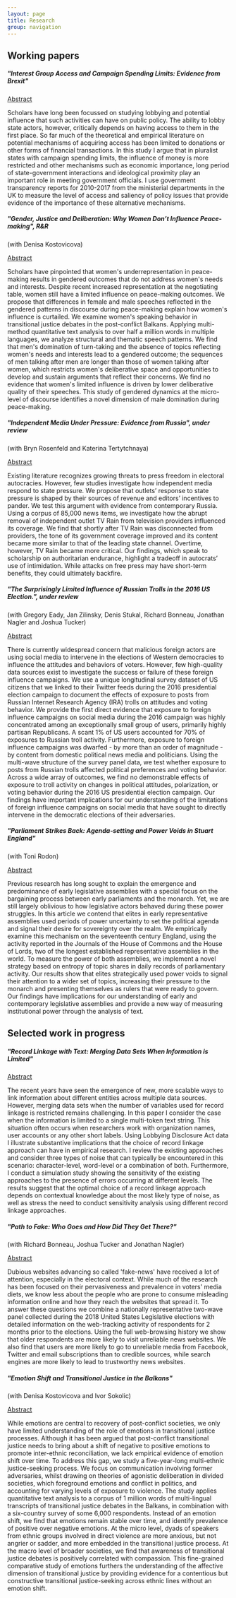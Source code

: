```yaml
---
layout: page
title: Research
group: navigation
---
```


## Working papers

##### "Interest Group Access and Campaign Spending Limits: Evidence from Brexit"
<p><a class="btn btn-info" data-toggle="collapse" href="#collapseAbstract1"
role="button" aria-expanded="false" aria-controls="collapseAbstract1">Abstract</a></p>
<div class="collapse" id="collapseAbstract1">
<div class="card card-body">
Scholars have long been focussed on studying lobbying and potential influence that such activities can have on public policy. The ability to lobby state actors, however, critically depends on having access to them in the first place. So far much of the theoretical and empirical literature on potential mechanisms of acquiring access has been limited to donations or other forms of financial transactions. In this study I argue that in pluralist states with campaign spending limits, the influence of money is more restricted and other mechanisms such as economic importance, long period of state-government interactions and ideological proximity play an important role in meeting government officials. I use government transparency reports for 2010-2017 from the ministerial departments in the UK to measure the level of access and saliency of policy issues that provide evidence of the importance of these alternative mechanisms.
</div>
</div>

##### "Gender, Justice and Deliberation: Why Women Don’t Influence Peace-making", *R&R*
(with Denisa Kostovicova)

<p><a class="btn btn-info" data-toggle="collapse" href="#collapseAbstract2"
role="button" aria-expanded="false" aria-controls="collapseAbstract2">Abstract</a></p>
<div class="collapse" id="collapseAbstract2">
<div class="card card-body">
Scholars have pinpointed that women's underrepresentation in peace-making results in gendered outcomes that do not address women's needs and interests. Despite recent increased representation at the negotiating table, women still have a limited influence on peace-making outcomes. We propose that differences in female and male speeches reflected in the gendered patterns in discourse during peace-making explain how women's influence is curtailed. We examine women's speaking behavior in transitional justice debates in the post-conflict Balkans. Applying multi-method quantitative text analysis to over half a million words in multiple languages, we analyze structural and thematic speech patterns. We find that men's domination of turn-taking and the absence of topics reflecting women's needs and interests lead to a gendered outcome; the sequences of men talking after men are longer than those of women talking after women, which restricts women's deliberative space and opportunities to develop and sustain arguments that reflect their concerns. We find no evidence that women's limited influence is driven by lower deliberative quality of their speeches. This study of gendered dynamics at the micro-level of discourse identifies a novel dimension of male domination during peace-making.
</div>
</div>

##### "Independent Media Under Pressure: Evidence from Russia", *under review*
(with Bryn Rosenfeld and Katerina Tertytchnaya)

<p><a class="btn btn-info" data-toggle="collapse" href="#collapseAbstract3"
role="button" aria-expanded="false" aria-controls="collapseAbstract3">Abstract</a></p>
<div class="collapse" id="collapseAbstract3">
<div class="card card-body">
Existing literature recognizes growing threats to press freedom in electoral autocracies. However, few studies investigate how independent media respond to state pressure. We propose that outlets’ response to state pressure is shaped by their sources of revenue and editors’ incentives to pander. We test this argument with evidence from contemporary Russia. Using a corpus of 85,000 news items, we investigate how the abrupt removal of independent outlet TV Rain from television providers influenced its coverage. We find that shortly after TV Rain was disconnected from providers, the tone of its government coverage improved and its content became more similar to that of the leading state channel. Overtime, however, TV Rain became more critical. Our findings, which speak to scholarship on authoritarian endurance, highlight a tradeoff in autocrats’ use of intimidation. While attacks on free press may have short-term benefits, they could ultimately backfire.
</div>
</div>

##### "The Surprisingly Limited Influence of Russian Trolls in the 2016 US Election.", *under review*
(with Gregory Eady, Jan Zilinsky, Denis Stukal, Richard Bonneau, Jonathan Nagler and Joshua Tucker)

<p><a class="btn btn-info" data-toggle="collapse" href="#collapseAbstract4"
role="button" aria-expanded="false" aria-controls="collapseAbstract4">Abstract</a></p>
<div class="collapse" id="collapseAbstract4">
<div class="card card-body">
There is currently widespread concern that malicious foreign actors are using social media to intervene in the elections of Western democracies to influence the attitudes and behaviors of voters. However, few high-quality data sources exist to investigate the success or failure of these foreign influence campaigns. We use a unique longitudinal survey dataset of US citizens that we linked to their Twitter feeds during the 2016 presidential election campaign to document the effects of exposure to posts from Russian Internet Research Agency (IRA) trolls on attitudes and voting behavior. We provide the first direct evidence that exposure to foreign influence campaigns on social media during the 2016 campaign was highly concentrated among an exceptionally small group of users, primarily highly partisan Republicans. A scant 1% of US users accounted for 70% of exposures to Russian troll activity. Furthermore, exposure to foreign influence campaigns was dwarfed - by more than an order of magnitude - by content from domestic political news media and politicians. Using the multi-wave structure of the survey panel data, we test whether exposure to posts from Russian trolls affected political preferences and voting behavior. Across a wide array of outcomes, we find no demonstrable effects of exposure to troll activity on changes in political attitudes, polarization, or voting behavior during the 2016 US presidential election campaign. Our findings have important implications for our understanding of the limitations of foreign influence campaigns on social media that have sought to directly intervene in the democratic elections of their adversaries.
</div>
</div>

##### "Parliament Strikes Back: Agenda-setting and Power Voids in Stuart England"
(with Toni Rodon)

<p><a class="btn btn-info" data-toggle="collapse" href="#collapseAbstract5"
role="button" aria-expanded="false" aria-controls="collapseAbstract5">Abstract</a></p>
<div class="collapse" id="collapseAbstract5">
<div class="card card-body">
Previous research has long sought to explain the emergence and predominance of early legislative assemblies with a special focus on the bargaining process between early parliaments and the monarch. Yet, we are still largely oblivious to how legislative actors behaved during these power struggles. In this article we contend that elites in early representative assemblies used periods of power uncertainty to set the political agenda and signal their desire for sovereignty over the realm. We empirically examine this mechanism on the seventeenth century England, using the activity reported in the Journals of the House of Commons and the House of Lords, two of the longest established representative assemblies in the world. To measure the power of both assemblies, we implement a novel strategy based on entropy of topic shares in daily records of parliamentary activity. Our results show that elites strategically used power voids to signal their attention to a wider set of topics, increasing their pressure to the monarch and presenting themselves as rulers that were ready to govern. Our findings have implications for our understanding of early and contemporary legislative assemblies and provide a new way of measuring institutional power through the analysis of text.
</div>
</div>

## Selected work in progress

##### "Record Linkage with Text: Merging Data Sets When Information is Limited"
<p><a class="btn btn-info" data-toggle="collapse" href="#collapseAbstract6"
role="button" aria-expanded="false" aria-controls="collapseAbstract6">Abstract</a></p>
<div class="collapse" id="collapseAbstract6">
<div class="card card-body">
The recent years have seen the emergence of new, more scalable ways to link information about different entities across multiple data sources. However, merging data sets when the number of variables used for record linkage is restricted remains challenging. In this paper I consider the case when the information is limited to a single multi-token text string. This situation often occurs when researchers work with organization names, user accounts or any other short labels. Using Lobbying Disclosure Act data I illustrate substantive implications that the choice of record linkage approach can have in empirical research. I review the existing approaches and consider three types of noise that can typically be encountered in this scenario: character-level, word-level or a combination of both. Furthermore, I conduct a simulation study showing the sensitivity of the existing approaches to the presence of errors occurring at different levels. The results suggest that the optimal choice of a record linkage approach depends on contextual knowledge about the most likely type of noise, as well as stress the need to conduct sensitivity analysis using different record linkage approaches.
</div>
</div>

##### "Path to Fake: Who Goes and How Did They Get There?"
(with Richard Bonneau, Joshua Tucker and Jonathan Nagler)

<p><a class="btn btn-info" data-toggle="collapse" href="#collapseAbstract7"
role="button" aria-expanded="false" aria-controls="collapseAbstract7">Abstract</a></p>
<div class="collapse" id="collapseAbstract7">
<div class="card card-body">
Dubious websites advancing so called 'fake-news' have received a lot of attention, especially in the electoral context. While much of the research has been focused on their pervasiveness and prevalence in voters' media diets, we know less about the people who are prone to consume misleading information online and how they reach the websites that spread it. To answer these questions we combine a nationally representative two-wave panel collected during the 2018 United States Legislative elections with detailed information on the web-tracking activity of respondents for 2 months prior to the elections. Using the full web-browsing history we show that older respondents are more likely to visit unreliable news websites. We also find that users are more likely to go to unreliable media from Facebook, Twitter and email subscriptions than to credible sources, while search engines are more likely to lead to trustworthy news websites.
</div>
</div>

##### "Emotion Shift and Transitional Justice in the Balkans"
(with Denisa Kostovicova and Ivor Sokolic)

<p><a class="btn btn-info" data-toggle="collapse" href="#collapseAbstract8"
role="button" aria-expanded="false" aria-controls="collapseAbstract8">Abstract</a></p>
<div class="collapse" id="collapseAbstract8">
<div class="card card-body">
While emotions are central to recovery of post-conflict societies, we only have limited understanding of the role of emotions in transitional justice processes. Although it has been argued that post-conflict transitional justice needs to bring about a shift of negative to positive emotions to promote inter-ethnic reconciliation, we lack empirical evidence of emotion shift over time. To address this gap, we study a five-year-long multi-ethnic justice-seeking process. We focus on communication involving former adversaries, whilst drawing on theories of agonistic deliberation in divided societies, which foreground emotions and conflict in politics, and accounting for varying levels of exposure to violence. The study applies quantitative text analysis to a corpus of 1 million words of multi-lingual transcripts of transitional justice debates in the Balkans, in combination with a six-country survey of some 6,000 respondents. Instead of an emotion shift, we find that emotions remain stable over time, and identify prevalence of positive over negative emotions. At the micro level, dyads of speakers from ethnic groups involved in direct violence are more anxious, but not angrier or sadder, and more embedded in the transitional justice process. At the macro level of broader societies, we find that awareness of transitional justice debates is positively correlated with compassion. This fine-grained comparative study of emotions furthers the understanding of the affective dimension of transitional justice by providing evidence for a contentious but constructive transitional justice-seeking across ethnic lines without an emotion shift.
</div>
</div>
